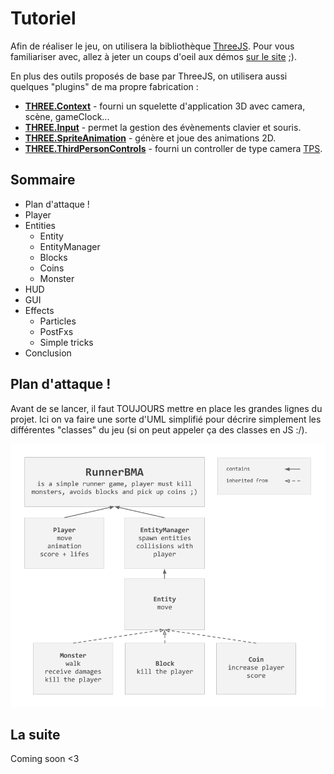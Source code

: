Tutoriel
========

Afin de réaliser le jeu, on utilisera la bibliothèque [ThreeJS](https://github.com/mrdoob/three.js/). Pour vous familiariser avec, allez à jeter un coups d'oeil aux démos [sur le site](http://threejs.org/) ;).

En plus des outils proposés de base par ThreeJS, on utilisera aussi quelques "plugins" de ma propre fabrication :

- [__THREE.Context__](https://github.com/jeremt/THREE.Context) - fourni un squelette d'application 3D avec camera, scène, gameClock...
- [__THREE.Input__](https://github.com/jeremt/THREE.Input) - permet la gestion des évènements clavier et souris.
- [__THREE.SpriteAnimation__](https://github.com/jeremt/THREE.SpriteAnimation) - génère et joue des animations 2D.
- [__THREE.ThirdPersonControls__](https://github.com/jeremt/THREE.ThirdPersonControls) - fourni un controller de type camera [TPS](http://en.wikipedia.org/wiki/Third-person_shooter).

Sommaire
---------

- Plan d'attaque !
- Player
- Entities
  - Entity
  - EntityManager
  - Blocks
  - Coins
  - Monster
- HUD
- GUI
- Effects
  - Particles
  - PostFxs
  - Simple tricks
- Conclusion

Plan d'attaque !
----------------

Avant de se lancer, il faut TOUJOURS mettre en place les grandes lignes du projet. Ici on va faire une sorte d'UML simplifié pour décrire simplement les différentes "classes" du jeu (si on peut appeler ça des classes en JS :/).

![RunnerBMA](RunnerBMA.png)

La suite
--------

Coming soon <3
